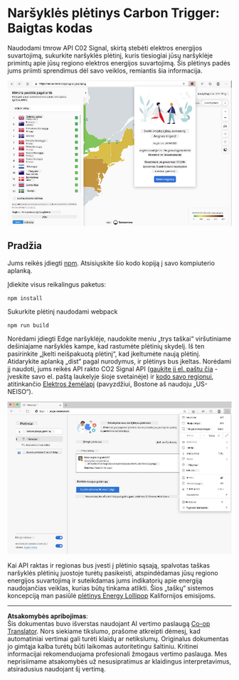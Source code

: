 <!--
CO_OP_TRANSLATOR_METADATA:
{
  "original_hash": "9361268ca430b2579375009e1eceb5e5",
  "translation_date": "2025-08-28T11:29:16+00:00",
  "source_file": "5-browser-extension/solution/translation/README.fr.md",
  "language_code": "lt"
}
-->
# Naršyklės plėtinys Carbon Trigger: Baigtas kodas

Naudodami tmrow API C02 Signal, skirtą stebėti elektros energijos suvartojimą, sukurkite naršyklės plėtinį, kuris tiesiogiai jūsų naršyklėje primintų apie jūsų regiono elektros energijos suvartojimą. Šis plėtinys padės jums priimti sprendimus dėl savo veiklos, remiantis šia informacija.

![plėtinio ekrano nuotrauka](../../../../../translated_images/extension-screenshot.0e7f5bfa110e92e3875e1bc9405edd45a3d2e02963e48900adb91926a62a5807.lt.png)

## Pradžia

Jums reikės įdiegti [npm](https://npmjs.com). Atsisiųskite šio kodo kopiją į savo kompiuterio aplanką.

Įdiekite visus reikalingus paketus:

```
npm install
```

Sukurkite plėtinį naudodami webpack

```
npm run build
```

Norėdami įdiegti Edge naršyklėje, naudokite meniu „trys taškai“ viršutiniame dešiniajame naršyklės kampe, kad rastumėte plėtinių skydelį. Iš ten pasirinkite „Įkelti neišpakuotą plėtinį“, kad įkeltumėte naują plėtinį. Atidarykite aplanką „dist“ pagal nurodymus, ir plėtinys bus įkeltas. Norėdami jį naudoti, jums reikės API rakto CO2 Signal API ([gaukite jį el. paštu čia](https://www.co2signal.com/) - įveskite savo el. paštą laukelyje šioje svetainėje) ir [kodo savo regionui](http://api.electricitymap.org/v3/zones), atitinkančio [Elektros žemėlapį](https://www.electricitymap.org/map) (pavyzdžiui, Bostone aš naudoju „US-NEISO“).

![įdiegimas](../../../../../translated_images/install-on-edge.78634f02842c48283726c531998679a6f03a45556b2ee99d8ff231fe41446324.lt.png)

Kai API raktas ir regionas bus įvesti į plėtinio sąsają, spalvotas taškas naršyklės plėtinių juostoje turėtų pasikeisti, atspindėdamas jūsų regiono energijos suvartojimą ir suteikdamas jums indikatorių apie energiją naudojančias veiklas, kurias būtų tinkama atlikti. Šios „taškų“ sistemos koncepciją man pasiūlė [plėtinys Energy Lollipop](https://energylollipop.com/) Kalifornijos emisijoms.

---

**Atsakomybės apribojimas**:  
Šis dokumentas buvo išverstas naudojant AI vertimo paslaugą [Co-op Translator](https://github.com/Azure/co-op-translator). Nors siekiame tikslumo, prašome atkreipti dėmesį, kad automatiniai vertimai gali turėti klaidų ar netikslumų. Originalus dokumentas jo gimtąja kalba turėtų būti laikomas autoritetingu šaltiniu. Kritinei informacijai rekomenduojama profesionali žmogaus vertimo paslauga. Mes neprisiimame atsakomybės už nesusipratimus ar klaidingus interpretavimus, atsiradusius naudojant šį vertimą.